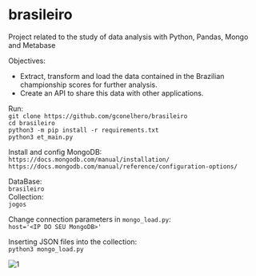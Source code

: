 # brasileiro
Project related to the study of data analysis with Python, Pandas, Mongo and Metabase

Objectives:
* Extract, transform and load the data contained in the Brazilian championship scores for further analysis.
* Create an API to share this data with other applications.


Run:<br>
`git clone https://github.com/gconelhero/brasileiro`<br>
`cd brasileiro`<br>
`python3 -m pip install -r requirements.txt`<br>
`python3 et_main.py`<br>

Install and config MongoDB:<br>
`https://docs.mongodb.com/manual/installation/`<br>
`https://docs.mongodb.com/manual/reference/configuration-options/`<br>

DataBase:<br>
`brasileiro`<br>
Collection:<br>
`jogos`<br>

Change connection parameters in `mongo_load.py`:<br>
`host='<IP DO SEU MongoDB>'`<br>

Inserting JSON files into the collection:<br>
`python3 mongo_load.py`<br>

![1](https://github.com/gconelhero/brasileiro/assets/26088216/348fe3c9-f535-4387-8283-ce061b93a4c8)
